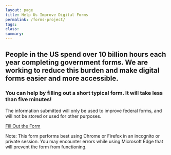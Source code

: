 ```yaml
---
layout: page
title: Help Us Improve Digital Forms
permalink: /forms-project/
tags: 
class:
summary: 
---
```

<left>
<h2>People in the US spend over 10 billion hours each year completing government forms. We are working to reduce this burden and make digital forms easier and more accessible.</h2>
  <h3>You can help by filling out a short typical form. It will take less than five minutes! </h3>
<p>The information submitted will only be used to improve federal forms, and will not be stored or used for other purposes.</p>
<p><a class="usa-button usa-button--big" href="https://form-oes.app.cloud.gov/">Fill Out the Form</a></p>
</left>

Note: This form performs best using Chrome or Firefox in an incognito or private session. You may encounter errors while using Microsoft Edge that will prevent the form from functioning.



